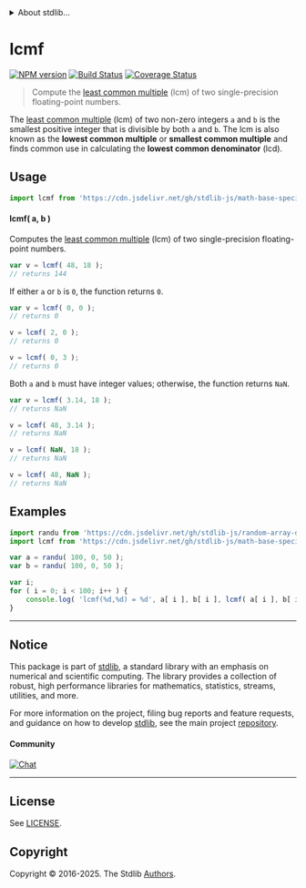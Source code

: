 <!--

@license Apache-2.0

Copyright (c) 2024 The Stdlib Authors.

Licensed under the Apache License, Version 2.0 (the "License");
you may not use this file except in compliance with the License.
You may obtain a copy of the License at

   http://www.apache.org/licenses/LICENSE-2.0

Unless required by applicable law or agreed to in writing, software
distributed under the License is distributed on an "AS IS" BASIS,
WITHOUT WARRANTIES OR CONDITIONS OF ANY KIND, either express or implied.
See the License for the specific language governing permissions and
limitations under the License.

-->


<details>
  <summary>
    About stdlib...
  </summary>
  <p>We believe in a future in which the web is a preferred environment for numerical computation. To help realize this future, we've built stdlib. stdlib is a standard library, with an emphasis on numerical and scientific computation, written in JavaScript (and C) for execution in browsers and in Node.js.</p>
  <p>The library is fully decomposable, being architected in such a way that you can swap out and mix and match APIs and functionality to cater to your exact preferences and use cases.</p>
  <p>When you use stdlib, you can be absolutely certain that you are using the most thorough, rigorous, well-written, studied, documented, tested, measured, and high-quality code out there.</p>
  <p>To join us in bringing numerical computing to the web, get started by checking us out on <a href="https://github.com/stdlib-js/stdlib">GitHub</a>, and please consider <a href="https://opencollective.com/stdlib">financially supporting stdlib</a>. We greatly appreciate your continued support!</p>
</details>

# lcmf

[![NPM version][npm-image]][npm-url] [![Build Status][test-image]][test-url] [![Coverage Status][coverage-image]][coverage-url] <!-- [![dependencies][dependencies-image]][dependencies-url] -->

> Compute the [least common multiple][lcm] (lcm) of two single-precision floating-point numbers.

<!-- Section to include introductory text. Make sure to keep an empty line after the intro `section` element and another before the `/section` close. -->

<section class="intro">

The [least common multiple][lcm] (lcm) of two non-zero integers `a` and `b` is the smallest positive integer that is divisible by both `a` and `b`. The lcm is also known as the **lowest common multiple** or **smallest common multiple** and finds common use in calculating the **lowest common denominator** (lcd).

</section>

<!-- /.intro -->

<!-- Package usage documentation. -->



<section class="usage">

## Usage

```javascript
import lcmf from 'https://cdn.jsdelivr.net/gh/stdlib-js/math-base-special-lcmf@deno/mod.js';
```

#### lcmf( a, b )

Computes the [least common multiple][lcm] (lcm) of two single-precision floating-point numbers.

```javascript
var v = lcmf( 48, 18 );
// returns 144
```

If either `a` or `b` is `0`, the function returns `0`.

```javascript
var v = lcmf( 0, 0 );
// returns 0

v = lcmf( 2, 0 );
// returns 0

v = lcmf( 0, 3 );
// returns 0
```

Both `a` and `b` must have integer values; otherwise, the function returns `NaN`.

```javascript
var v = lcmf( 3.14, 18 );
// returns NaN

v = lcmf( 48, 3.14 );
// returns NaN

v = lcmf( NaN, 18 );
// returns NaN

v = lcmf( 48, NaN );
// returns NaN
```

</section>

<!-- /.usage -->

<!-- Package usage notes. Make sure to keep an empty line after the `section` element and another before the `/section` close. -->

<section class="notes">

</section>

<!-- /.notes -->

<!-- Package usage examples. -->

<section class="examples">

## Examples

<!-- eslint no-undef: "error" -->

```javascript
import randu from 'https://cdn.jsdelivr.net/gh/stdlib-js/random-array-discrete-uniform@deno/mod.js';
import lcmf from 'https://cdn.jsdelivr.net/gh/stdlib-js/math-base-special-lcmf@deno/mod.js';

var a = randu( 100, 0, 50 );
var b = randu( 100, 0, 50 );

var i;
for ( i = 0; i < 100; i++ ) {
    console.log( 'lcmf(%d,%d) = %d', a[ i ], b[ i ], lcmf( a[ i ], b[ i ] ) );
}
```

</section>

<!-- /.examples -->

<!-- C interface documentation. -->



<!-- Section to include cited references. If references are included, add a horizontal rule *before* the section. Make sure to keep an empty line after the `section` element and another before the `/section` close. -->

<section class="references">

</section>

<!-- /.references -->

<!-- Section for related `stdlib` packages. Do not manually edit this section, as it is automatically populated. -->

<section class="related">

</section>

<!-- /.related -->

<!-- Section for all links. Make sure to keep an empty line after the `section` element and another before the `/section` close. -->


<section class="main-repo" >

* * *

## Notice

This package is part of [stdlib][stdlib], a standard library with an emphasis on numerical and scientific computing. The library provides a collection of robust, high performance libraries for mathematics, statistics, streams, utilities, and more.

For more information on the project, filing bug reports and feature requests, and guidance on how to develop [stdlib][stdlib], see the main project [repository][stdlib].

#### Community

[![Chat][chat-image]][chat-url]

---

## License

See [LICENSE][stdlib-license].


## Copyright

Copyright &copy; 2016-2025. The Stdlib [Authors][stdlib-authors].

</section>

<!-- /.stdlib -->

<!-- Section for all links. Make sure to keep an empty line after the `section` element and another before the `/section` close. -->

<section class="links">

[npm-image]: http://img.shields.io/npm/v/@stdlib/math-base-special-lcmf.svg
[npm-url]: https://npmjs.org/package/@stdlib/math-base-special-lcmf

[test-image]: https://github.com/stdlib-js/math-base-special-lcmf/actions/workflows/test.yml/badge.svg?branch=main
[test-url]: https://github.com/stdlib-js/math-base-special-lcmf/actions/workflows/test.yml?query=branch:main

[coverage-image]: https://img.shields.io/codecov/c/github/stdlib-js/math-base-special-lcmf/main.svg
[coverage-url]: https://codecov.io/github/stdlib-js/math-base-special-lcmf?branch=main

<!--

[dependencies-image]: https://img.shields.io/david/stdlib-js/math-base-special-lcmf.svg
[dependencies-url]: https://david-dm.org/stdlib-js/math-base-special-lcmf/main

-->

[chat-image]: https://img.shields.io/gitter/room/stdlib-js/stdlib.svg
[chat-url]: https://app.gitter.im/#/room/#stdlib-js_stdlib:gitter.im

[stdlib]: https://github.com/stdlib-js/stdlib

[stdlib-authors]: https://github.com/stdlib-js/stdlib/graphs/contributors

[umd]: https://github.com/umdjs/umd
[es-module]: https://developer.mozilla.org/en-US/docs/Web/JavaScript/Guide/Modules

[deno-url]: https://github.com/stdlib-js/math-base-special-lcmf/tree/deno
[deno-readme]: https://github.com/stdlib-js/math-base-special-lcmf/blob/deno/README.md
[umd-url]: https://github.com/stdlib-js/math-base-special-lcmf/tree/umd
[umd-readme]: https://github.com/stdlib-js/math-base-special-lcmf/blob/umd/README.md
[esm-url]: https://github.com/stdlib-js/math-base-special-lcmf/tree/esm
[esm-readme]: https://github.com/stdlib-js/math-base-special-lcmf/blob/esm/README.md
[branches-url]: https://github.com/stdlib-js/math-base-special-lcmf/blob/main/branches.md

[stdlib-license]: https://raw.githubusercontent.com/stdlib-js/math-base-special-lcmf/main/LICENSE

[lcm]: https://en.wikipedia.org/wiki/Least_common_multiple

<!-- <related-links> -->

<!-- </related-links> -->

</section>

<!-- /.links -->
